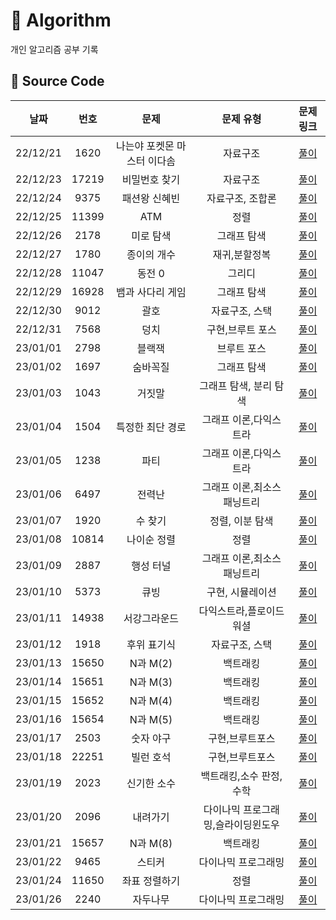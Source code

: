 # 📗 Algorithm
개인 알고리즘 공부 기록

## 📑 Source Code

|  **날짜**  | **번호** |     **문제**      | **문제 유형** |             **문제 링크**             |
|:--------:|:------:|:---------------:|:---------:|:---------------------------------:|
| 22/12/21 |  1620  | 나는야 포켓몬 마스터 이다솜 |   자료구조    | <a href="/a1221/README.md">풀이</a> |
| 22/12/23 |  17219  | 비밀번호 찾기 |   자료구조    | <a href="/a1223/README.md">풀이</a> |
| 22/12/24 |  9375  | 패션왕 신혜빈 |   자료구조, 조합론    | <a href="/a1224/README.md">풀이</a> |
| 22/12/25 |  11399  | ATM |   정렬    | <a href="/a1225/README.md">풀이</a> |
| 22/12/26 |  2178  | 미로 탐색 |   그래프 탐색    | <a href="/a1226/README.md">풀이</a> |
| 22/12/27 |  1780  | 종이의 개수 |   재귀,분할정복    | <a href="/a1227/README.md">풀이</a> |
| 22/12/28 |  11047  | 동전 0 |   그리디    | <a href="/a1228/README.md">풀이</a> |
| 22/12/29 |  16928  | 뱀과 사다리 게임 |   그래프 탐색   | <a href="/a1229/README.md">풀이</a> |
| 22/12/30 |  9012  | 괄호 |   자료구조, 스택   | <a href="/a1230/README.md">풀이</a> |
| 22/12/31 |  7568  | 덩치 |   구현,브루트 포스   | <a href="/a1231/README.md">풀이</a> |
| 23/01/01 |  2798  | 블랙잭 |   브루트 포스   | <a href="/a230101/README.md">풀이</a> |
| 23/01/02 |  1697  | 숨바꼭질 |   그래프 탐색   | <a href="/a230102/README.md">풀이</a> |
| 23/01/03 |  1043  | 거짓말 |   그래프 탐색, 분리 탐색   | <a href="/a230103/README.md">풀이</a> |
| 23/01/04 |  1504  | 특정한 최단 경로 |   그래프 이론,다익스트라   | <a href="/a230104/README.md">풀이</a> |
| 23/01/05 |  1238  | 파티 |   그래프 이론,다익스트라   | <a href="/a230105/README.md">풀이</a> |
| 23/01/06 |  6497  | 전력난 |   그래프 이론,최소스패닝트리   | <a href="/a230106/README.md">풀이</a> |
| 23/01/07 |  1920  | 수 찾기 |   정렬, 이분 탐색   | <a href="/a230107/README.md">풀이</a> |
| 23/01/08 |  10814  | 나이순 정렬 |   정렬   | <a href="/a230108/README.md">풀이</a> |
| 23/01/09 |  2887  | 행성 터널 |   그래프 이론,최소스패닝트리   | <a href="/a230109/README.md">풀이</a> |
| 23/01/10 |  5373  | 큐빙 |   구현, 시뮬레이션   | <a href="/a230110/README.md">풀이</a> |
| 23/01/11 |  14938  | 서강그라운드 |   다익스트라,플로이드워셜   | <a href="/a230111/README.md">풀이</a> |
| 23/01/12 |  1918  | 후위 표기식 |   자료구조, 스택   | <a href="/a230112/README.md">풀이</a> |
| 23/01/13 |  15650  | N과 M(2) |   백트래킹   | <a href="/a230113/README.md">풀이</a> |
| 23/01/14 |  15651  | N과 M(3) |   백트래킹   | <a href="/a230114/README.md">풀이</a> |
| 23/01/15 |  15652  | N과 M(4) |   백트래킹   | <a href="/a230115/README.md">풀이</a> |
| 23/01/16 |  15654  | N과 M(5) |   백트래킹   | <a href="/a230116/README.md">풀이</a> |
| 23/01/17 |  2503  | 숫자 야구 |   구현,브루트포스   | <a href="/a230117/README.md">풀이</a> |
| 23/01/18 |  22251  | 빌런 호석 |   구현,브루트포스   | <a href="/a230118/README.md">풀이</a> |
| 23/01/19 |  2023  | 신기한 소수 |   백트래킹,소수 판정,수학   | <a href="/a230119/README.md">풀이</a> |
| 23/01/20 |  2096  | 내려가기 |   다이나믹 프로그래밍,슬라이딩윈도우   | <a href="/a230120/README.md">풀이</a> |
| 23/01/21 |  15657  | N과 M(8) |   백트래킹   | <a href="/a230121/README.md">풀이</a> |
| 23/01/22 |  9465  | 스티커 |   다이나믹 프로그래밍   | <a href="/a230122/README.md">풀이</a> |
| 23/01/24 |  11650  | 좌표 정렬하기 |   정렬   | <a href="/a230124/README.md">풀이</a> |
| 23/01/26 |  2240  | 자두나무 |   다이나믹 프로그래밍   | <a href="/a230126/README.md">풀이</a> |

